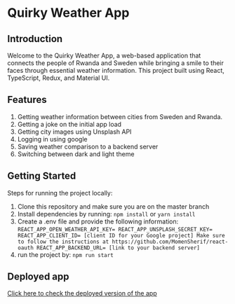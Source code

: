 # Quirky Weather App

## Introduction

Welcome to the Quirky Weather App, a web-based application that connects the people of Rwanda and Sweden while bringing a smile to their faces through essential weather information. This project built using React, TypeScript, Redux, and Material UI.

## Features
1. Getting weather information between cities from Sweden and Rwanda.
2. Getting a joke on the initial app load
3. Getting city images using Unsplash API
4. Logging in using google
5. Saving weather comparison to a backend server
6. Switching between dark and light theme

## Getting Started
Steps for running the project locally:
1. Clone this repository and make sure you are on the master branch
2. Install dependencies by running: ``npm install`` or ``yarn install``
3. Create a .env file and provide the following information: 
  ``
  REACT_APP_OPEN_WEATHER_API_KEY=
  REACT_APP_UNSPLASH_SECRET_KEY=
  REACT_APP_CLIENT_ID= [client ID for your Google project] Make sure to follow the instructions at https://github.com/MomenSherif/react-oauth
  REACT_APP_BACKEND_URL= [link to your backend server]
   ``
5. run the project by: ``npm run start``

## Deployed app
[Click here to check the deployed version of the app](https://quirky-weather-app.netlify.app)
